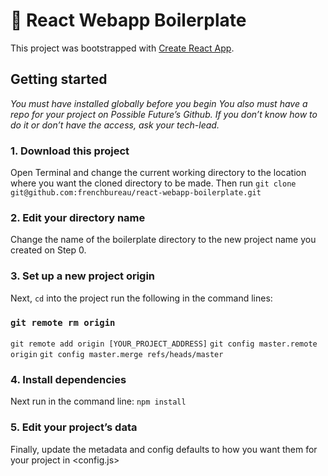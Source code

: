 
# 🍲 React Webapp Boilerplate

This project was bootstrapped with [Create React App](https://github.com/facebook/create-react-app).

## Getting started
_You must have <npm/> installed globally before you begin_
_You also must have a repo for your project on Possible Future’s Github._
_If you don’t know how to do it or don’t have the access, ask your tech-lead._

### 1. Download this project
Open Terminal and change the current working directory to the location where you want the cloned directory to be made.
Then run
`git clone git@github.com:frenchbureau/react-webapp-boilerplate.git`

### 2. Edit your directory name
Change the name of the boilerplate directory to the new project name you created on Step 0.

### 3. Set up a new project origin
Next, `cd` into the project run the following in the command lines:
### `git remote rm origin`
`git remote add origin [YOUR_PROJECT_ADDRESS]`
`git config master.remote origin`
`git config master.merge refs/heads/master`

### 4. Install dependencies
Next run in the command line:
`npm install`

### 5. Edit your project’s data
Finally, update the metadata and config defaults to how you want them for your project in <config.js>

